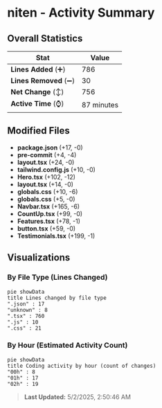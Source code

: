 # niten - Activity Summary 

## Overall Statistics

| Stat                   | Value                                                             |
| ---------------------- | ----------------------------------------------------------------- |
| **Lines Added** (➕)   | 786                                          |
| **Lines Removed** (➖) | 30                                        |
| **Net Change** (↕)    | 756                |
| **Active Time** (⌚)   | 87 minutes |


## Modified Files
- **package.json** (+17, -0)
- **pre-commit** (+4, -4)
- **layout.tsx** (+24, -0)
- **tailwind.config.js** (+10, -0)
- **Hero.tsx** (+102, -12)
- **layout.tsx** (+14, -0)
- **globals.css** (+10, -6)
- **globals.css** (+5, -0)
- **Navbar.tsx** (+165, -6)
- **CountUp.tsx** (+99, -0)
- **Features.tsx** (+78, -1)
- **button.tsx** (+59, -0)
- **Testimonials.tsx** (+199, -1)

## Visualizations

### By File Type (Lines Changed)

```mermaid
pie showData
title Lines changed by file type
".json" : 17
"unknown" : 8
".tsx" : 760
".js" : 10
".css" : 21
```

### By Hour (Estimated Activity Count)

```mermaid
pie showData
title Coding activity by hour (count of changes)
"00h" : 8
"01h" : 17
"02h" : 19
```


> **Last Updated:** 5/2/2025, 2:50:46 AM